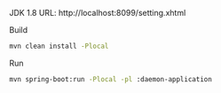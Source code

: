 

JDK 1.8
URL: http://localhost:8099/setting.xhtml

Build
```bash
mvn clean install -Plocal
```


Run
```bash
mvn spring-boot:run -Plocal -pl :daemon-application
```


